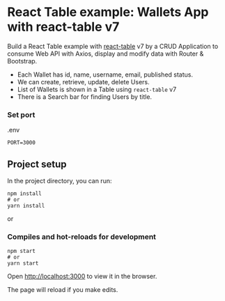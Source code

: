 # React Table example: Wallets App with react-table v7

Build a React Table example with [react-table](https://github.com/tannerlinsley/react-table) v7 by a CRUD Application to consume Web API with Axios, display and modify data with Router & Bootstrap.

- Each Wallet has id, name, username, email, published status.
- We can create, retrieve, update, delete Users.
- List of Wallets is shown in a Table using `react-table` v7
- There is a Search bar for finding Users by title.

### Set port

.env

```
PORT=3000
```

## Project setup

In the project directory, you can run:

```
npm install
# or
yarn install
```

or

### Compiles and hot-reloads for development

```
npm start
# or
yarn start
```

Open [http://localhost:3000](http://localhost:3000) to view it in the browser.

The page will reload if you make edits.
